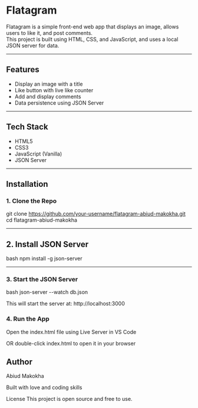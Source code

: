# Flatagram

Flatagram is a simple front-end web app that displays an image, allows users to like it, and post comments.  
This project is built using HTML, CSS, and JavaScript, and uses a local JSON server for data.

---

## Features

- Display an image with a title  
- Like button with live like counter  
- Add and display comments  
- Data persistence using JSON Server

---

## Tech Stack

- HTML5  
- CSS3  
- JavaScript (Vanilla)  
- JSON Server

---

## Installation

### 1. Clone the Repo


git clone https://github.com/your-username/flatagram-abiud-makokha.git
cd flatagram-abiud-makokha

---


## 2. Install JSON Server
bash
npm install -g json-server

---

### 3. Start the JSON Server
bash
json-server --watch db.json

This will start the server at:
http://localhost:3000

### 4. Run the App
Open the index.html file using Live Server in VS Code

OR double-click index.html to open it in your browser



## Author
Abiud Makokha

Built with love and coding skills

License
This project is open source and free to use.